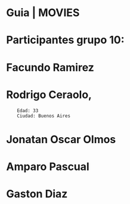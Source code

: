 # Guia | MOVIES
# Participantes grupo 10: 
#   Facundo Ramirez 
#   Rodrigo Ceraolo, 
        Edad: 33
        Ciudad: Buenos Aires
#   Jonatan Oscar Olmos
#   Amparo Pascual
#   Gaston Diaz